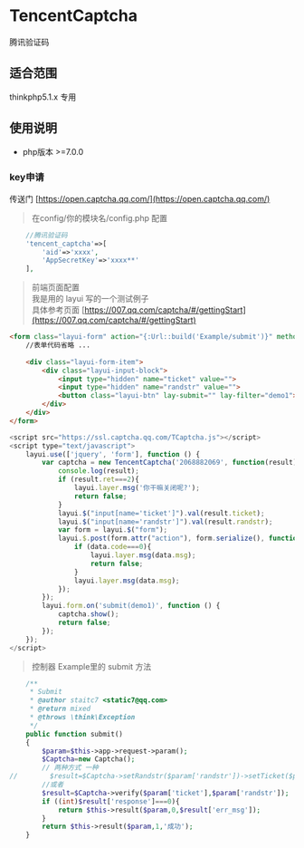 # TencentCaptcha
腾讯验证码
## 适合范围
thinkphp5.1.x 专用

## 使用说明

* php版本 >=7.0.0

### key申请
传送门 [https://open.captcha.qq.com/](https://open.captcha.qq.com/)

> 在config/你的模块名/config.php 配置

```php
    //腾讯验证码
    'tencent_captcha'=>[
        'aid'=>'xxxx',
        'AppSecretKey'=>'xxxx**'
    ],
```

> 前端页面配置  
> 我是用的 layui 写的一个测试例子  
> 具体参考页面 [https://007.qq.com/captcha/#/gettingStart](https://007.qq.com/captcha/#/gettingStart)
```html
<form class="layui-form" action="{:Url::build('Example/submit')}" method="post">
    //表单代码省略 ...
    
    <div class="layui-form-item">
        <div class="layui-input-block">
            <input type="hidden" name="ticket" value="">
            <input type="hidden" name="randstr" value="">
            <button class="layui-btn" lay-submit="" lay-filter="demo1">立即提交</button>
        </div>
    </div>
</form>
```
```javascript 1.6
<script src="https://ssl.captcha.qq.com/TCaptcha.js"></script>
<script type="text/javascript">
    layui.use(['jquery', 'form'], function () {
        var captcha = new TencentCaptcha('2068882069', function(result) {
            console.log(result);
            if (result.ret===2){
                layui.layer.msg('你干嘛关闭呢?');
                return false;
            }
            layui.$("input[name='ticket']").val(result.ticket);
            layui.$("input[name='randstr']").val(result.randstr);
            var form = layui.$("form");
            layui.$.post(form.attr("action"), form.serialize(), function (data){
                if (data.code===0){
                    layui.layer.msg(data.msg);
                    return false;
                }
                layui.layer.msg(data.msg);
            });
        });
        layui.form.on('submit(demo1)', function () {
            captcha.show();
            return false;
        });
    });
</script>
```

> 控制器 Example里的 submit 方法

```php
    /**
     * Submit
     * @author staitc7 <static7@qq.com>
     * @return mixed
     * @throws \think\Exception
     */
    public function submit()
    {
        $param=$this->app->request->param();
        $Captcha=new Captcha();
        // 两种方式 一种
//        $result=$Captcha->setRandstr($param['randstr'])->setTicket($param['ticket'])->verify();
        //或者
        $result=$Captcha->verify($param['ticket'],$param['randstr']);
        if ((int)$result['response']===0){
            return $this->result($param,0,$result['err_msg']);
        }
        return $this->result($param,1,'成功');
    }
```






